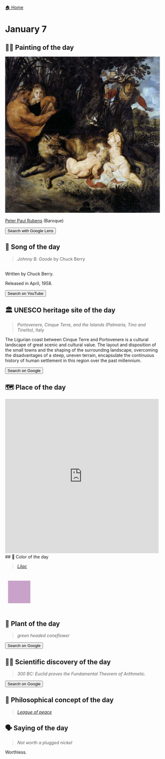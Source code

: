 
[🏠 Home](../../index.md)

# January 7

## 🧑‍🎨 Painting of the day

<img width="600" src="../img/Peter_Paul_Rubens_7.jpg">

[Peter Paul Rubens](http://en.wikipedia.org/wiki/Peter_Paul_Rubens) (Baroque)

<button class="btn btn-success"
onclick=" window.open('https://lens.google.com/uploadbyurl?url=https://iretes.github.io/one-a-day/data/img/Peter_Paul_Rubens_7.jpg','_blank')">
Search with Google Lens
</button>

## 🎼 Song of the day

> *Johnny B. Goode*
by Chuck Berry

<br />Written by Chuck Berry.

Released in April, 1958.

<button class="btn btn-success"
onclick=" window.open('http://www.youtube.com/search?q=Johnny B. Goode by Chuck Berry','_blank')">
Search on YouTube
</button>

## 🏛️ UNESCO heritage site of the day

> *Portovenere, Cinque Terre, and the Islands (Palmaria, Tino and Tinetto)*, Italy

<p>The Ligurian coast between Cinque Terre and Portovenere is a cultural landscape of great scenic and cultural value. The layout and disposition of the small towns and the shaping of the surrounding landscape, overcoming the disadvantages of a steep, uneven terrain, encapsulate the continuous history of human settlement in this region over the past millennium.</p>

<button class="btn btn-success"
onclick=" window.open('http://www.google.com/search?q=Portovenere, Cinque Terre, and the Islands (Palmaria, Tino and Tinetto)','_blank')">
Search on Google
</button>

## 🗺️ Place of the day

<iframe
src="https://www.mapcrunch.com"
name="mapcrunch"
width="500"
height="500"
allowTransparency="true"
scrolling="no"
frameborder="0"
>
</iframe>
## 🎨 Color of the day

> *[Lilac](https://en.wikipedia.org/wiki/Lilac_(color))*

<div style="color:#C8A2C8; font-size: 100px;">&#9632;</div>

## 🌿 Plant of the day

> *green headed coneflower*

<button class="btn btn-success"
onclick=" window.open('http://www.google.com/search?q=green headed coneflower','_blank')">
Search on Google
</button>

## 🧑‍🔬 Scientific discovery of the day

> *300 BC: Euclid proves the Fundamental Theorem of Arithmetic.*

<button class="btn btn-success"
onclick=" window.open('http://www.google.com/search?q=300 BC: Euclid proves the Fundamental Theorem of Arithmetic.','_blank')"> 
Search on Google
</button>

## 💭 Philosophical concept of the day

> *[League of peace](https://en.wikipedia.org/wiki/League_of_peace)*

## 🗣️ Saying of the day

> *Not worth a plugged nickel*

Worthless.
